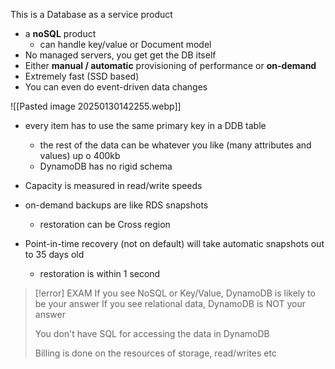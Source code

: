 This is a Database as a service product
- a **noSQL** product
	- can handle key/value or Document model
- No managed servers, you get get the DB itself
- Either **manual / automatic** provisioning of performance or **on-demand**
- Extremely fast (SSD based)
- You can even do event-driven data changes

![[Pasted image 20250130142255.webp]]
- every item has to use the same primary key in a DDB table
	- the rest of the data can be whatever you like (many attributes and values) up o 400kb
	- DynamoDB has no rigid schema
- Capacity is measured in read/write speeds


- on-demand backups are like RDS snapshots
	- restoration can be Cross region
- Point-in-time recovery (not on default) will take automatic snapshots out to 35 days old
	- restoration is within 1 second

>[!error] EXAM 
>If you see NoSQL or Key/Value, DynamoDB is likely to be your answer
>If you see relational data, DynamoDB is NOT your answer
>
>You don't have SQL for accessing the data in DynamoDB
>
>Billing is done on the resources of storage, read/writes etc



